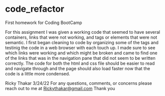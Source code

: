 # code_refactor
First homework for Coding BootCamp

For this assignment I was given a working code that seemed to have several containers, links that were not working, and tags or elements that were not semantic.
I first began cleaning to code by organizing some of the tags and testinig the code in a web browser with each touch up.
I made sure to see which links were working and which might be broken and came to find one of the links that was in the navigation pane that did not seem to be written correctly.
The code for both the html and css file should be easier to read and navigate through and the page should also load faster now that the code is a little more condensed.


Ricky Thakar 3/24/22
For any questions, comments, or concerns please reach out to me at 
Rickythakar@gmail.com
Thank you